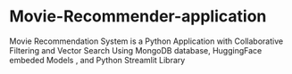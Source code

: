 # Movie-Recommender-application
Movie Recommendation System is a Python Application  with Collaborative Filtering and Vector Search Using MongoDB database, HuggingFace embeded Models , and Python Streamlit Library 
